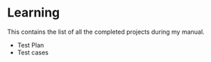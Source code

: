 # Learning

This contains the list of all the completed projects during my manual.
- Test Plan
- Test cases
